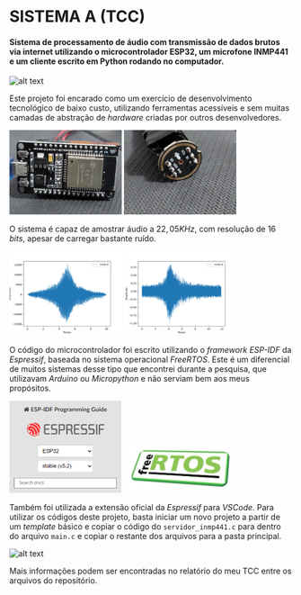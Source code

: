 # SISTEMA A (TCC)

#### Sistema de processamento de áudio com transmissão de dados brutos via internet utilizando o microcontrolador ESP32, um microfone INMP441 e um cliente escrito em Python rodando no computador.

![alt text](tcc_sistemaA_1.mp4_snapshot_00.16.495.jpg)

Este projeto foi encarado como um exercício de desenvolvimento tecnológico de baixo custo, utilizando ferramentas acessíveis e sem muitas camadas de abstração de _hardware_ criadas por outros desenvolvedores.

<img src="imagens/esp32.jpg" width="200">
<img src="imagens/inmp441.jpg" width="200">

O sistema é capaz de amostrar áudio a $22,05KHz$, com resolução de 16 _bits_, apesar de carregar bastante ruído.

<img src="imagens/moto0_apriori.png" width="200">
<img src="imagens/moto0_inmp441.png" width="200">

O código do microcontrolador foi escrito utilizando o _framework_ _ESP-IDF_ da _Espressif_, baseada no sistema operacional _FreeRTOS_. Este é um diferencial de muitos sistemas desse tipo que encontrei durante a pesquisa, que utilizavam _Arduino_ ou _Micropython_ e não serviam bem aos meus propósitos.


<img src="imagens/espidf.png" width="200">
<img src="imagens/freertos.png" width="200">

Também foi utilizada a extensão oficial da _Espressif_ para _VSCode_. Para utilizar os códigos deste projeto, basta iniciar um novo projeto a partir de um _template_ básico e copiar o código do `servidor_inmp441.c` para dentro do arquivo `main.c` e copiar o restante dos arquivos para a pasta principal.

![alt text](espidfext.png)

Mais informações podem ser encontradas no relatório do meu TCC entre os arquivos do repositório.
